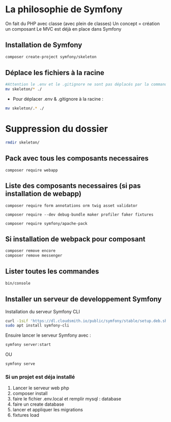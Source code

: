 # La philosophie de Symfony

On fait du PHP avec classe (avec plein de classes)
Un concept = création un composant
Le MVC est déjà en place dans Symfony

## Installation de Symfony

```sh
composer create-project symfony/skeleton
```

## Déplace les fichiers à la racine

```sh
#Attention le .env et le .gitignore ne sont pas déplacés par la commande suivante
mv skeleton/* ./
```

- Pour déplacer .env & .gitignore à la racine :
```sh
mv skeleton/.* ./
```

# Suppression du dossier

```sh
rmdir skeleton/
```

## Pack avec tous les composants necessaires

`composer require webapp`

## Liste des composants necessaires (si pas installation de webapp)


`composer require form annotations orm twig asset validator`

`composer require --dev debug-bundle maker profiler faker fixtures`

`composer require symfony/apache-pack`


## Si installation de webpack pour composant

```sh
composer remove encore
composer remove messenger
```

## Lister toutes les commandes

```sh
bin/console
```

## Installer un serveur de developpement Symfony

Installation du serveur Symfony CLI

```sh
curl -1sLf 'https://dl.cloudsmith.io/public/symfony/stable/setup.deb.sh' | sudo -E bash
sudo apt install symfony-cli
```

Ensuire lancer le serveur Symfony avec :
```sh
symfony server:start
```
OU
```sh
symfony serve
```

### Si un projet est déja installé 

1. Lancer le serveur web php
2. composer install
3. faire le fichier .env.local et remplir mysql : database
4. faire un create database
5. lancer et appliquer les migrations
6. fixtures load